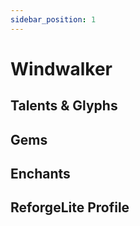 ```yaml
---
sidebar_position: 1
---
```


# Windwalker

## Talents & Glyphs

## Gems

## Enchants

## ReforgeLite Profile
